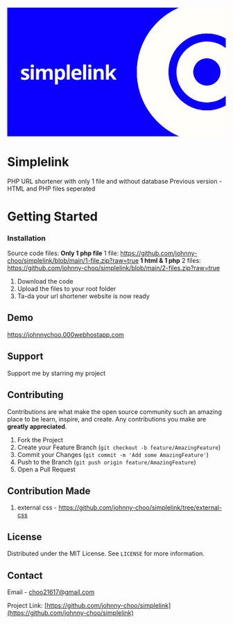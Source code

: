 <!-- simplelink -->
![simplelink](simplelink.png)

# Simplelink
PHP URL shortener with only 1 file and without database
Previous version - HTML and PHP files seperated

<!-- GETTING STARTED -->
# Getting Started

### Installation
Source code files:
**Only 1 php file**
1 file: https://github.com/johnny-choo/simplelink/blob/main/1-file.zip?raw=true
**1 html & 1 php**
2 files: https://github.com/johnny-choo/simplelink/blob/main/2-files.zip?raw=true

1. Download the code
2. Upload the files to your root folder
3. Ta-da your url shortener website is now ready



<!-- DEMO -->
## Demo

https://johnnychoo.000webhostapp.com

<!-- SUPPORT -->
## Support
Support me by starring my project


<!-- CONTRIBUTING -->
## Contributing

Contributions are what make the open source community such an amazing place to be learn, inspire, and create. Any contributions you make are **greatly appreciated**.

1. Fork the Project
2. Create your Feature Branch (`git checkout -b feature/AmazingFeature`)
3. Commit your Changes (`git commit -m 'Add some AmazingFeature'`)
4. Push to the Branch (`git push origin feature/AmazingFeature`)
5. Open a Pull Request

<!-- CONTRIBUTION -->
## Contribution Made

1. external css - https://github.com/johnny-choo/simplelink/tree/external-css

<!-- LICENSE -->
## License

Distributed under the MIT License. See `LICENSE` for more information.

<!-- CONTACT -->
## Contact

Email - choo21617@gmail.com

Project Link: [https://github.com/johnny-choo/simplelink](https://github.com/johnny-choo/simplelink)
